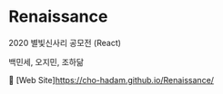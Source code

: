 # Renaissance   
2020 별빛신사리 공모전 (React)   
   
백민세, 오지민, 조하닮   
   
🔗 [Web Site]<https://cho-hadam.github.io/Renaissance/>
